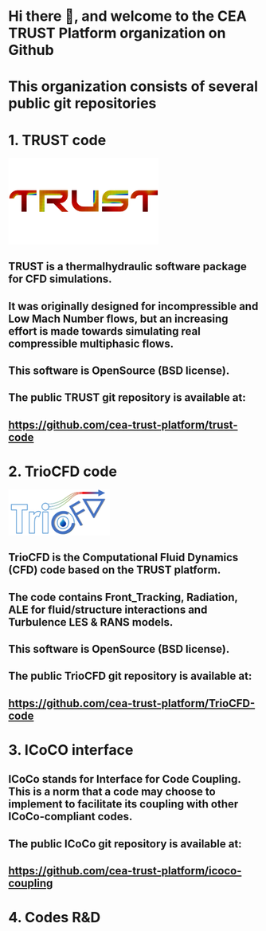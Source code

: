 # Hi there 👋, and welcome to the **CEA TRUST Platform organization** on Github

# This organization consists of several **public git repositories**

# **1. TRUST code**

<img src="https://github.com/cea-trust-platform/.github/blob/main/profile/trust.png" style="width:8cm;">

##  TRUST is a thermalhydraulic software package for CFD simulations.

## It was originally designed for incompressible and Low Mach Number flows, but an increasing effort is made towards simulating real compressible multiphasic flows.

## This software is OpenSource (BSD license).

## The public TRUST git repository is available at:

## https://github.com/cea-trust-platform/trust-code


# **2. TrioCFD code**

<img src="https://github.com/cea-trust-platform/.github/blob/main/profile/tcfd.png">

## TrioCFD is the Computational Fluid Dynamics (CFD) code based on the TRUST platform.

## The code contains Front_Tracking, Radiation, ALE for fluid/structure interactions and Turbulence LES & RANS models.

## This software is OpenSource (BSD license).

## The public TrioCFD git repository is available at:

## https://github.com/cea-trust-platform/TrioCFD-code


# **3. ICoCO interface**

## ICoCo stands for Interface for Code Coupling. This is a norm that a code may choose to implement to facilitate its coupling with other ICoCo-compliant codes.

## The public ICoCo git repository is available at:

## https://github.com/cea-trust-platform/icoco-coupling

# **4. Codes R&D**
